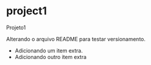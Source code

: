 # project1

Projeto1

Alterando o arquivo README para testar versionamento.

- Adicionando um item extra.
- Adicionando outro item extra
